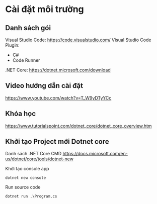 # Cài đặt môi trường

## Danh sách gói
Visual Studio Code:  https://code.visualstudio.com/
Visual Studio Code Plugin:
- C#
- Code Runner

.NET Core: https://dotnet.microsoft.com/download


## Video hướng dẫn cài đặt
https://www.youtube.com/watch?v=T_W9yDTyYCc

## Khóa học
https://www.tutorialspoint.com/dotnet_core/dotnet_core_overview.htm

## Khởi tạo Project mới Dotnet core

Danh sách .NET Core CMD
https://docs.microsoft.com/en-us/dotnet/core/tools/dotnet-new


Khởi tạo console app
```
dotnet new console
```

Run source code
```
dotnet run .\Program.cs
```